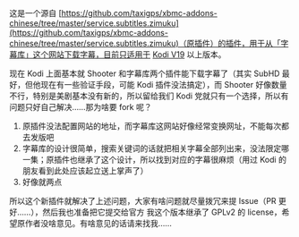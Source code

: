 这是一个源自 [https://github.com/taxigps/xbmc-addons-chinese/tree/master/service.subtitles.zimuku](https://github.com/taxigps/xbmc-addons-chinese/tree/master/service.subtitles.zimuku)（原插件）的插件，用于从「字幕库」这个网站下载字幕，目前只适用于 [Kodi V19](https://kodi.tv) 以上版本。
  
现在 Kodi 上面基本就 Shooter 和字幕库两个插件能下载字幕了（其实 SubHD 最好，但他现在有一些验证手段，可能 Kodi 插件没法搞定），而 Shooter 好像数量不行，特别是美剧基本没有新的，所以留给我们 Kodi 党就只有一个选择，所以有问题只好自己解决……那为啥要 fork 呢？
1. 原插件没法配置网站的地址，而字幕库这网站好像经常变换网址，不能每次都去发版吧
2. 字幕库的设计很简单，搜索关键词的话就把相关字幕全部列出来，没法限定哪一集；原插件也继承了这个设计，所以找到对应的字幕很麻烦（用过 Kodi 的朋友看到此处应该起立送上掌声了）
3. 好像就两点  

所以这个新插件就解决了上述问题，大家有啥问题就尽量拨冗来提 Issue（PR 更好……），然后我也准备把它提交给官方
我这个版本继承了 GPLv2 的 license，希望原作者没啥意见。有啥意见的话请来找我……
